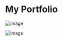 # My Portfolio

![image](https://github.com/vidhi9696/vidhi9696.github.io/assets/114758784/287201ba-f26d-44ff-a5e2-e6bdd97766fb)


![image](https://github.com/vidhi9696/vidhi9696.github.io/assets/114758784/cc6cf480-9a61-48eb-a807-d81636d32c18)










